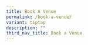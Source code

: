 ```yaml
---
title: Book A Venue
permalink: /book-a-venue/
variant: tiptap
description: ""
third_nav_title: Book a Venue
---
```

